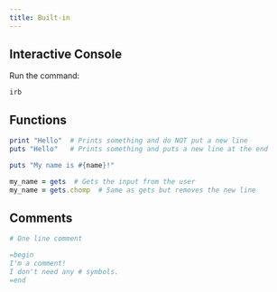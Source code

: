 ```yaml
---
title: Built-in
---
```


## Interactive Console

Run the command:

```shell
irb
```

## Functions

```ruby
print "Hello"  # Prints something and do NOT put a new line
puts "Hello"   # Prints something and puts a new line at the end

puts "My name is #{name}!"

my_name = gets  # Gets the input from the user
my_name = gets.chomp  # Same as gets but removes the new line
```

## Comments

```ruby
# One line comment

=begin
I'm a comment!
I don't need any # symbols.
=end
```

